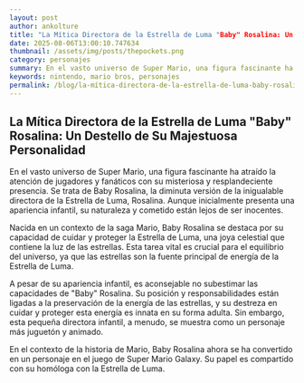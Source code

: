 ```yaml
--- 
layout: post 
author: ankolture 
title: "La Mítica Directora de la Estrella de Luma "Baby" Rosalina: Un Destello de Su Majestuosa Personalidad"
date: 2025-08-06T13:00:10.747634 
thumbnail: /assets/img/posts/thepockets.png
category: personajes 
summary: En el vasto universo de Super Mario, una figura fascinante ha atraído la atención de jugadores y fanáticos con su misteriosa y resplandeciente presenc...
keywords: nintendo, mario bros, personajes 
permalink: /blog/la-mítica-directora-de-la-estrella-de-luma-baby-rosalina-un-destello-de-su-majestuosa-personalidad/ 
--- 
```


## La Mítica Directora de la Estrella de Luma "Baby" Rosalina: Un Destello de Su Majestuosa Personalidad

En el vasto universo de Super Mario, una figura fascinante ha atraído la atención de jugadores y fanáticos con su misteriosa y resplandeciente presencia. Se trata de Baby Rosalina, la diminuta versión de la inigualable directora de la Estrella de Luma, Rosalina. Aunque inicialmente presenta una apariencia infantil, su naturaleza y cometido están lejos de ser inocentes. 

Nacida en un contexto de la saga Mario, Baby Rosalina se destaca por su capacidad de cuidar y proteger la Estrella de Luma, una joya celestial que contiene la luz de las estrellas. Esta tarea vital es crucial para el equilibrio del universo, ya que las estrellas son la fuente principal de energía de la Estrella de Luma. 

A pesar de su apariencia infantil, es aconsejable no subestimar las capacidades de "Baby" Rosalina. Su posición y responsabilidades están ligadas a la preservación de la energía de las estrellas, y su destreza en cuidar y proteger esta energía es innata en su forma adulta. Sin embargo, esta pequeña directora infantil, a menudo, se muestra como un personaje más juguetón y animado. 

En el contexto de la historia de Mario, Baby Rosalina ahora se ha convertido en un personaje en el juego de Super Mario Galaxy. Su papel es compartido con su homóloga con la Estrella de Luma.
